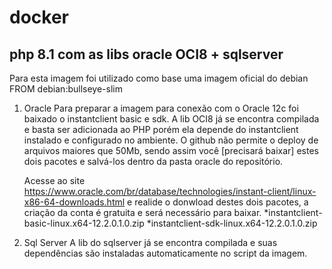 # docker

## php 8.1 com as libs oracle OCI8 + sqlserver

Para esta imagem foi utilizado como base uma imagem oficial do debian 
	FROM debian:bullseye-slim

1. Oracle
	Para preparar a imagem para conexão com o Oracle 12c foi baixado o instantclient basic e sdk.
	A lib OCI8 já se encontra compilada e basta ser adicionada ao PHP porém ela depende do instantclient instalado e configurado no ambiente.
	O github não permite o deploy de arquivos maiores que 50Mb, sendo assim você [precisará baixar] estes dois pacotes e salvá-los dentro da pasta oracle do repositório.

	Acesse ao site https://www.oracle.com/br/database/technologies/instant-client/linux-x86-64-downloads.html e realide o donwload destes dois pacotes, a criação da conta é gratuita e será necessário para baixar.
	*instantclient-basic-linux.x64-12.2.0.1.0.zip
	*instantclient-sdk-linux.x64-12.2.0.1.0.zip


2. Sql Server
	A lib do sqlserver já se encontra compilada e suas dependências são instaladas automaticamente no script da imagem.